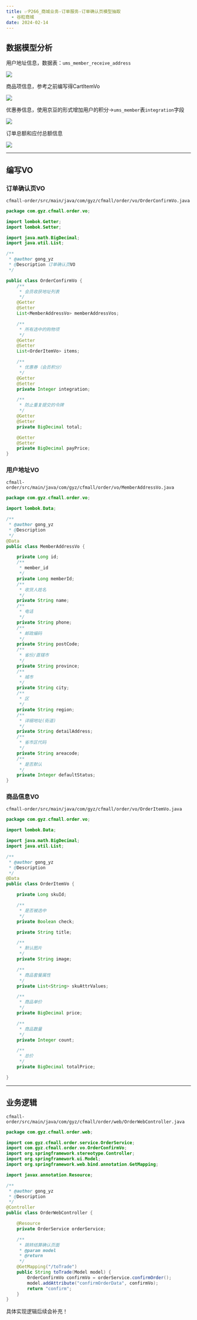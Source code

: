 ```yaml
---
title: ✅P266_商城业务-订单服务-订单确认页模型抽取
  - 谷粒商城
date: 2024-02-14
---
```


<!-- more -->

## 数据模型分析

用户地址信息，数据表：`ums_member_receive_address`

![](https://cfmall-hello.oss-cn-beijing.aliyuncs.com/img/202401/3ba24a6d483ef75dfc9b5c86ec489bf6.png#id=dZOLl&originHeight=173&originWidth=705&originalType=binary&ratio=1&rotation=0&showTitle=false&status=done&style=none&title=)

商品项信息，参考之前编写得CartItemVo

![](https://cfmall-hello.oss-cn-beijing.aliyuncs.com/img/202401/eaf48db4b0df8d91a1a977cb3cd64c5c.png#id=CzDaF&originHeight=335&originWidth=968&originalType=binary&ratio=1&rotation=0&showTitle=false&status=done&style=none&title=)

优惠券信息，使用京豆的形式增加用户的积分->`ums_member`表`integration`字段

![](https://cfmall-hello.oss-cn-beijing.aliyuncs.com/img/202401/0095f9aee1d3503280b6abff9115598e.png#id=mq8uL&originHeight=103&originWidth=958&originalType=binary&ratio=1&rotation=0&showTitle=false&status=done&style=none&title=)

订单总额和应付总额信息

![](https://cfmall-hello.oss-cn-beijing.aliyuncs.com/img/202401/09a3581adfeeed2a329a130e8b4a7dbf.png#id=PAwId&originHeight=375&originWidth=1012&originalType=binary&ratio=1&rotation=0&showTitle=false&status=done&style=none&title=)

---

## 编写VO

### 订单确认页VO

`cfmall-order/src/main/java/com/gyz/cfmall/order/vo/OrderConfirmVo.java`

```java
package com.gyz.cfmall.order.vo;

import lombok.Getter;
import lombok.Setter;

import java.math.BigDecimal;
import java.util.List;

/**
 * @author gong_yz
 * @Description 订单确认页VO
 */

public class OrderConfirmVo {
    /**
     * 会员收获地址列表
     */
    @Getter
    @Setter
    List<MemberAddressVo> memberAddressVos;

    /**
     * 所有选中的购物项
     */
    @Getter
    @Setter
    List<OrderItemVo> items;

    /**
     * 优惠券（会员积分）
     */
    @Getter
    @Setter
    private Integer integration;

    /**
     * 防止重复提交的令牌
     */
    @Getter
    @Setter
    private BigDecimal total;

    @Getter
    @Setter
    private BigDecimal payPrice;
}
```

### 用户地址VO

`cfmall-order/src/main/java/com/gyz/cfmall/order/vo/MemberAddressVo.java`

```java
package com.gyz.cfmall.order.vo;

import lombok.Data;

/**
 * @author gong_yz
 * @Description
 */
@Data
public class MemberAddressVo {

    private Long id;
    /**
     * member_id
     */
    private Long memberId;
    /**
     * 收货人姓名
     */
    private String name;
    /**
     * 电话
     */
    private String phone;
    /**
     * 邮政编码
     */
    private String postCode;
    /**
     * 省份/直辖市
     */
    private String province;
    /**
     * 城市
     */
    private String city;
    /**
     * 区
     */
    private String region;
    /**
     * 详细地址(街道)
     */
    private String detailAddress;
    /**
     * 省市区代码
     */
    private String areacode;
    /**
     * 是否默认
     */
    private Integer defaultStatus;
}
```

### 商品信息VO

`cfmall-order/src/main/java/com/gyz/cfmall/order/vo/OrderItemVo.java`

```java
package com.gyz.cfmall.order.vo;

import lombok.Data;

import java.math.BigDecimal;
import java.util.List;

/**
 * @author gong_yz
 * @Description
 */
@Data
public class OrderItemVo {

    private Long skuId;

    /**
     * 是否被选中
     */
    private Boolean check;

    private String title;

    /**
     * 默认图片
     */
    private String image;

    /**
     * 商品套餐属性
     */
    private List<String> skuAttrValues;

    /**
     * 商品单价
     */
    private BigDecimal price;

    /**
     * 商品数量
     */
    private Integer count;

    /**
     * 总价
     */
    private BigDecimal totalPrice;

}
```

---

## 业务逻辑

`cfmall-order/src/main/java/com/gyz/cfmall/order/web/OrderWebController.java`

```java
package com.gyz.cfmall.order.web;

import com.gyz.cfmall.order.service.OrderService;
import com.gyz.cfmall.order.vo.OrderConfirmVo;
import org.springframework.stereotype.Controller;
import org.springframework.ui.Model;
import org.springframework.web.bind.annotation.GetMapping;

import javax.annotation.Resource;

/**
 * @author gong_yz
 * @Description
 */
@Controller
public class OrderWebController {

    @Resource
    private OrderService orderService;

    /**
     * 跳转结算确认页面
     * @param model
     * @return
     */
    @GetMapping("/toTrade")
    public String toTrade(Model model) {
        OrderConfirmVo confirmVo = orderService.confirmOrder();
        model.addAttribute("confirmOrderData", confirmVo);
        return "confirm";
    }
}
```

具体实现逻辑后续会补充！

